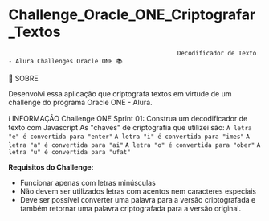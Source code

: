# Challenge_Oracle_ONE_Criptografar_Textos
                                                   Decodificador de Texto - Alura Challenges Oracle ONE 📚
                                                   
   
🔎 SOBRE
                                              
Desenvolvi essa aplicação que criptografa textos em virtude de um challenge do programa Oracle ONE - Alura.

ℹ️ INFORMAÇÃO
Challenge ONE Sprint 01: Construa um decodificador de texto com Javascript 
As "chaves" de criptografia que utilizei são:
`A letra "e" é convertida para "enter"`
`A letra "i" é convertida para "imes"`
`A letra "a" é convertida para "ai"`
`A letra "o" é convertida para "ober"`
`A letra "u" é convertida para "ufat"`

**Requisitos do Challenge:**
- Funcionar apenas com letras minúsculas
- Não devem ser utilizados letras com acentos nem caracteres especiais
- Deve ser possível converter uma palavra para a versão criptografada e também retornar uma palavra criptografada para a versão original. 

